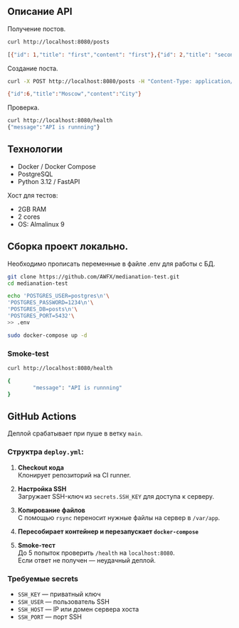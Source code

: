 ## Описание API

Получение постов.
```bash
curl http://localhost:8080/posts

[{"id": 1,"title": "first","content": "first"},{"id": 2,"title": "second","content": "second"},{"id": 3,"title": "third","content": "third"},{"id": 4,"title": "Moscow","content": "MSU"},{"id": 5,"title": "Tyumen","content": "UTMN"}]
```

Создание поста.
```bash
curl -X POST http://localhost:8080/posts -H "Content-Type: application/json" -d '{"title":"Los","content":"Angeles"}'

{"id":6,"title":"Moscow","content":"City"}
```

Проверка.

```bash
curl http://localhost:8080/health
{"message":"API is runnning"}
```
## **Технологии**

- Docker / Docker Compose
- PostgreSQL
- Python 3.12 / FastAPI

Хост для тестов:
- 2GB RAM
- 2 cores
- OS: Almalinux 9

## Сборка проект локально.

Необходимо прописать переменные в файле .env для работы с БД.

```bash
git clone https://github.com/AWFX/medianation-test.git
cd medianation-test

echo 'POSTGRES_USER=postgres\n'\
'POSTGRES_PASSWORD=1234\n'\
'POSTGRES_DB=posts\n'\
'POSTGRES_PORT=5432'\
>> .env

sudo docker-compose up -d                                                                
```

### Smoke-test

```bash                          
curl http://localhost:8080/health

{                                   
        "message": "API is runnning"
}            
```

## GitHub Actions

Деплой срабатывает при пуше в ветку `main`.

### Структра `deploy.yml`:

1. **Checkout кода**  
   Клонирует репозиторий на CI runner.

2. **Настройка SSH**  
   Загружает SSH-ключ из `secrets.SSH_KEY` для доступа к серверу.

3. **Копирование файлов**  
   С помощью `rsync` переносит нужные файлы на сервер в `/var/app`.  

4. **Пересобирает контейнер и перезапускает `docker-compose`**  

5. **Smoke-тест**  
   До 5 попыток проверить `/health` на `localhost:8080`.  
   Если ответ не получен — неудачный деплой.

### Требуемые secrets

- `SSH_KEY` — приватный ключ 
- `SSH_USER` — пользователь SSH
- `SSH_HOST` — IP или домен сервера хоста
- `SSH_PORT` — порт SSH


